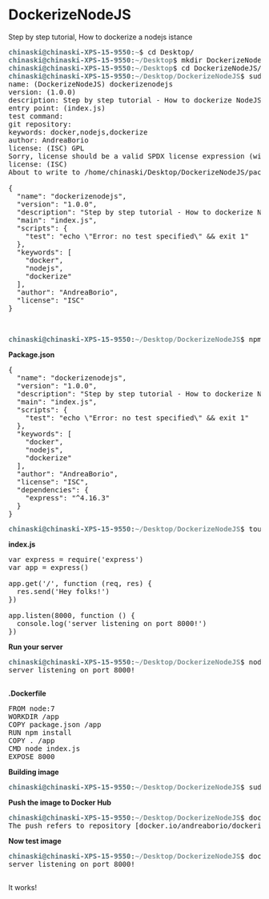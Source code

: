 # DockerizeNodeJS
Step by step tutorial, How to dockerize a nodejs istance

<pre><font color="#586E75"><b>chinaski@chinaski-XPS-15-9550</b></font>:<font color="#839496"><b>~</b></font>$ cd Desktop/
<font color="#586E75"><b>chinaski@chinaski-XPS-15-9550</b></font>:<font color="#839496"><b>~/Desktop</b></font>$ mkdir DockerizeNodeJS
<font color="#586E75"><b>chinaski@chinaski-XPS-15-9550</b></font>:<font color="#839496"><b>~/Desktop</b></font>$ cd DockerizeNodeJS/
<font color="#586E75"><b>chinaski@chinaski-XPS-15-9550</b></font>:<font color="#839496"><b>~/Desktop/DockerizeNodeJS</b></font>$ sudo npm init
name: (DockerizeNodeJS) dockerizenodejs
version: (1.0.0) 
description: Step by step tutorial - How to dockerize NodeJS applications
entry point: (index.js) 
test command: 
git repository: 
keywords: docker,nodejs,dockerize
author: AndreaBorio
license: (ISC) GPL
Sorry, license should be a valid SPDX license expression (without &quot;LicenseRef&quot;), &quot;UNLICENSED&quot;, or &quot;SEE LICENSE IN &lt;filename&gt;&quot; and license is similar to the valid expression &quot;GPL-3.0&quot;.
license: (ISC) 
About to write to /home/chinaski/Desktop/DockerizeNodeJS/package.json:

{
  &quot;name&quot;: &quot;dockerizenodejs&quot;,
  &quot;version&quot;: &quot;1.0.0&quot;,
  &quot;description&quot;: &quot;Step by step tutorial - How to dockerize NodeJS applications&quot;,
  &quot;main&quot;: &quot;index.js&quot;,
  &quot;scripts&quot;: {
    &quot;test&quot;: &quot;echo \&quot;Error: no test specified\&quot; &amp;&amp; exit 1&quot;
  },
  &quot;keywords&quot;: [
    &quot;docker&quot;,
    &quot;nodejs&quot;,
    &quot;dockerize&quot;
  ],
  &quot;author&quot;: &quot;AndreaBorio&quot;,
  &quot;license&quot;: &quot;ISC&quot;
}


</pre>
<pre><font color="#586E75"><b>chinaski@chinaski-XPS-15-9550</b></font>:<font color="#839496"><b>~/Desktop/DockerizeNodeJS</b></font>$ npm install express --save
</pre>

<b> Package.json </b>
<pre>
{
  "name": "dockerizenodejs",
  "version": "1.0.0",
  "description": "Step by step tutorial - How to dockerize NodeJS applications",
  "main": "index.js",
  "scripts": {
    "test": "echo \"Error: no test specified\" && exit 1"
  },
  "keywords": [
    "docker",
    "nodejs",
    "dockerize"
  ],
  "author": "AndreaBorio",
  "license": "ISC",
  "dependencies": {
    "express": "^4.16.3"
  }
}
</pre>
<pre><font color="#586E75"><b>chinaski@chinaski-XPS-15-9550</b></font>:<font color="#839496"><b>~/Desktop/DockerizeNodeJS</b></font>$ touch index.js
</pre>

<b> index.js </b>
<pre>
var express = require('express')
var app = express()

app.get('/', function (req, res) {
  res.send('Hey folks!')
})

app.listen(8000, function () {
  console.log('server listening on port 8000!')
})
</pre>
<b> Run your server </b>
<pre><font color="#586E75"><b>chinaski@chinaski-XPS-15-9550</b></font>:<font color="#839496"><b>~/Desktop/DockerizeNodeJS</b></font>$ node index.js
server listening on port 8000!

</pre>
<b> .Dockerfile </b>
<pre>
FROM node:7
WORKDIR /app
COPY package.json /app
RUN npm install
COPY . /app
CMD node index.js
EXPOSE 8000
</pre>

<b> Building image </b>
  <pre><font color="#586E75"><b>chinaski@chinaski-XPS-15-9550</b></font>:<font color="#839496"><b>~/Desktop/DockerizeNodeJS</b></font>$ sudo docker build -t dockerizenodejs .</pre>
<b> Push the image to Docker Hub </b>
<pre><font color="#586E75"><b>chinaski@chinaski-XPS-15-9550</b></font>:<font color="#839496"><b>~/Desktop/DockerizeNodeJS</b></font>$ docker push andreaborio/dockerizenodejs
The push refers to repository [docker.io/andreaborio/dockerizenodejs]
</pre>

<b> Now test image </b>
<pre><font color="#586E75"><b>chinaski@chinaski-XPS-15-9550</b></font>:<font color="#839496"><b>~/Desktop/DockerizeNodeJS</b></font>$ docker run andreaborio/dockerizenodejs
server listening on port 8000!

</pre>
It works!
